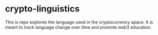 # crypto-linguistics
This is repo explores the language used in the cryptocurrency space. It is meant to track language change over time and promote web3 education.

